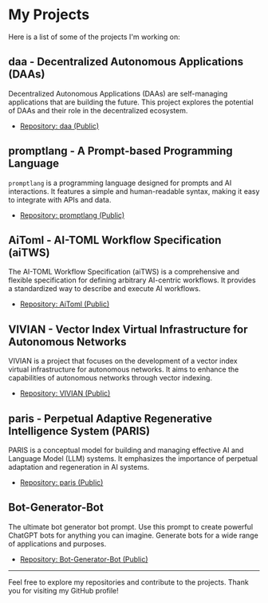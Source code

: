 # My Projects

Here is a list of some of the projects I'm working on:

## daa - Decentralized Autonomous Applications (DAAs)
Decentralized Autonomous Applications (DAAs) are self-managing applications that are building the future. This project explores the potential of DAAs and their role in the decentralized ecosystem.
- [Repository: daa (Public)](https://github.com/your-username/daa)

## promptlang - A Prompt-based Programming Language
`promptlang` is a programming language designed for prompts and AI interactions. It features a simple and human-readable syntax, making it easy to integrate with APIs and data.
- [Repository: promptlang (Public)](https://github.com/your-username/promptlang)

## AiToml - AI-TOML Workflow Specification (aiTWS)
The AI-TOML Workflow Specification (aiTWS) is a comprehensive and flexible specification for defining arbitrary AI-centric workflows. It provides a standardized way to describe and execute AI workflows.
- [Repository: AiToml (Public)](https://github.com/your-username/AiToml)

## VIVIAN - Vector Index Virtual Infrastructure for Autonomous Networks
VIVIAN is a project that focuses on the development of a vector index virtual infrastructure for autonomous networks. It aims to enhance the capabilities of autonomous networks through vector indexing.
- [Repository: VIVIAN (Public)](https://github.com/your-username/VIVIAN)

## paris - Perpetual Adaptive Regenerative Intelligence System (PARIS)
PARIS is a conceptual model for building and managing effective AI and Language Model (LLM) systems. It emphasizes the importance of perpetual adaptation and regeneration in AI systems.
- [Repository: paris (Public)](https://github.com/your-username/paris)

## Bot-Generator-Bot
The ultimate bot generator bot prompt. Use this prompt to create powerful ChatGPT bots for anything you can imagine. Generate bots for a wide range of applications and purposes.
- [Repository: Bot-Generator-Bot (Public)](https://github.com/your-username/Bot-Generator-Bot)

---

Feel free to explore my repositories and contribute to the projects. Thank you for visiting my GitHub profile!
